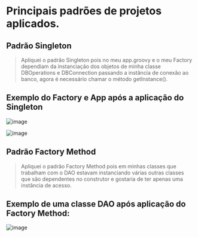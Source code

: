 # Principais padrões de projetos aplicados.

## Padrão Singleton 
> Apliquei o padrão Singleton pois no meu app.groovy e o meu Factory dependiam da instanciação dos objetos de minha classe DBOperations e DBConnection passando a instância de conexão ao banco, agora é necessário chamar o método getInstance().

## Exemplo do Factory e App após a aplicação do Singleton

![image](https://github.com/Dev-JeanCharles/LinkeTinder-AceleraZG/assets/85767415/8e03e35f-f8b5-4af8-9abd-53397c455496)

![image](https://github.com/Dev-JeanCharles/LinkeTinder-AceleraZG/assets/85767415/8324a52c-32fa-4fe2-8ef8-c4afc5c6515d)

## Padrão Factory Method
> Apliquei o padrão Factory Method pois em minhas classes que trabalham com o DAO estavam instanciando várias outras classes que são dependentes no construtor e gostaria de ter apenas uma instância de acesso.

## Exemplo de uma classe DAO após aplicação do Factory Method:
![image](https://github.com/Dev-JeanCharles/LinkeTinder-AceleraZG/assets/85767415/18d39a2f-80f9-49b3-9779-eab25889945a)
